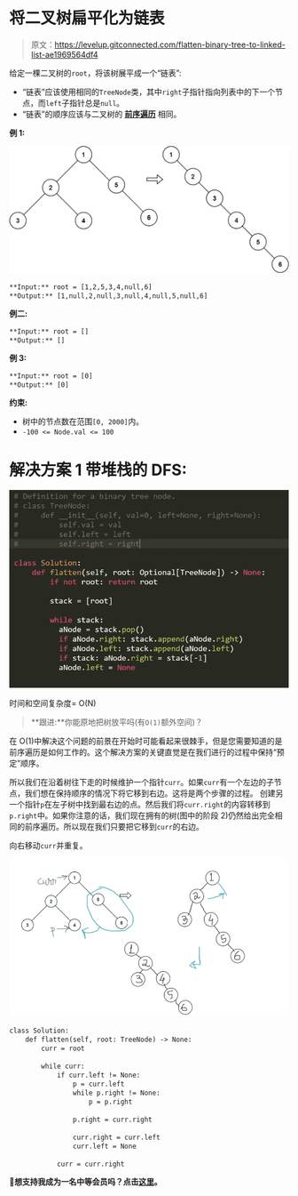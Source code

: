 # 将二叉树扁平化为链表

> 原文：<https://levelup.gitconnected.com/flatten-binary-tree-to-linked-list-ae1969564df4>

给定一棵二叉树的`root`，将该树展平成一个“链表”:

*   “链表”应该使用相同的`TreeNode`类，其中`right`子指针指向列表中的下一个节点，而`left`子指针总是`null`。
*   “链表”的顺序应该与二叉树的 [**前序遍历**](https://en.wikipedia.org/wiki/Tree_traversal#Pre-order,_NLR) 相同。

**例 1:**

![](img/003462917b5acc9356c5a90204a8efb6.png)

```
**Input:** root = [1,2,5,3,4,null,6]
**Output:** [1,null,2,null,3,null,4,null,5,null,6]
```

**例二:**

```
**Input:** root = []
**Output:** []
```

**例 3:**

```
**Input:** root = [0]
**Output:** [0]
```

**约束:**

*   树中的节点数在范围`[0, 2000]`内。
*   `-100 <= Node.val <= 100`

# 解决方案 1 带堆栈的 DFS:

![](img/411dec4fe058db90ce7ccfdc6440fe13.png)

时间和空间复杂度= O(N)

> **跟进:**你能原地把树放平吗(有`O(1)`额外空间)？

在 O(1)中解决这个问题的前景在开始时可能看起来很棘手，但是您需要知道的是前序遍历是如何工作的。这个解决方案的关键直觉是在我们进行的过程中保持“预定”顺序。

所以我们在沿着树往下走的时候维护一个指针`curr`。如果`curr`有一个左边的子节点，我们想在保持顺序的情况下将它移到右边。这将是两个步骤的过程。
创建另一个指针`p`在左子树中找到最右边的点。然后我们将`curr.right`的内容转移到`p.right`中。如果你注意的话，我们现在拥有的树(图中的阶段 2)仍然给出完全相同的前序遍历。所以现在我们只要把它移到`curr`的右边。

向右移动`curr`并重复。

![](img/bb0f6b3b8c775ca06e5c12a2e873d063.png)

```
class Solution:
    def flatten(self, root: TreeNode) -> None:
        curr = root

        while curr:
            if curr.left != None:
                p = curr.left
                while p.right != None:
                    p = p.right

                p.right = curr.right

                curr.right = curr.left
                curr.left = None

            curr = curr.right
```

**👏想支持我成为一名中等会员吗？点击[这里](https://machinelearningabc.medium.com/membership)。**